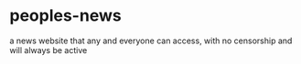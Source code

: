 # peoples-news
 a news website that any and everyone can access, with no censorship and will always be active
